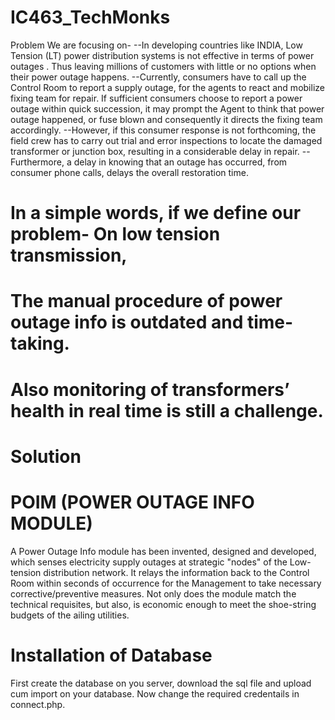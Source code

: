 # IC463_TechMonks

Problem We are focusing on-
--In developing countries like INDIA, Low Tension (LT) power distribution systems is not effective in terms of power outages . Thus leaving millions of customers with little or no options when their power outage happens.
--Currently, consumers have to call up the Control Room to report a supply outage, for the agents to react and mobilize fixing team for repair. If sufficient consumers choose to report a power outage within quick succession, it may prompt the Agent to think that power outage happened, or fuse blown and consequently it directs the
fixing team accordingly.
--However, if this consumer response is not forthcoming, the field crew has to carry out trial and error inspections to locate the damaged transformer or junction box, resulting in a considerable delay in repair.
--Furthermore, a delay in knowing that an outage has occurred, from consumer phone calls, delays the overall restoration time.

# In a simple words, if we define our problem- On low tension transmission,
# The manual procedure of power outage info is outdated and time-taking.
# Also monitoring of transformers’ health in real time is still a challenge.



# Solution

# POIM (POWER OUTAGE INFO MODULE) 
A Power Outage Info module has been invented, designed and developed, which senses electricity supply outages at strategic "nodes" of the Low-tension distribution network. It relays the information back to the Control Room within seconds of occurrence for the Management to take necessary corrective/preventive measures. Not only does the module match the technical requisites, but also, is economic enough to meet the shoe-string budgets of the ailing utilities.

# Installation of Database
First create the database on you server, download the sql file and upload cum import on your database. Now change the required credentails in connect.php.
